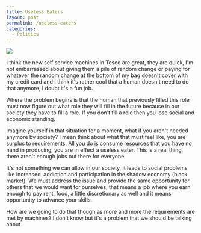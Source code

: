 ```yaml
---
title: Useless Eaters
layout: post
permalink: /useless-eaters
categories:
  - Politics
---
```

![][1]

I think the new self service machines in Tesco are great, they are quick, I'm not embarrassed about giving them a pile of random change or paying for whatever the random change at the bottom of my bag doesn't cover with my credit card and I think it's rather cool that a human doesn't need to do that anymore, I doubt it's a fun job.

Where the problem begins is that the human that previously filled this role must now figure out what role they will fill in the future because in our society they have to fill a role. If you don't fill a role then you lose social and economic standing.

Imagine yourself in that situation for a moment, what if you aren't needed anymore by society? I mean think about what that must feel like, you are surplus to requirements. All you do is consume resources that you have no hand in producing, you are in effect a useless eater. This is a real thing, there aren't enough jobs out there for everyone.

It's not something we can allow in our society, it leads to social problems like increased  addiction and participation in the shadow economy (black market). We must address the issue and provide the same opportunity for others that we would want for ourselves, that means a job where you earn enough to pay rent, food, a little discretionary as well and it means opportunity to advance your skills.

How are we going to do that though as more and more the requirements are met by machines? I don't know but it's a problem that we should be talking about.

 [1]: /assets/images/2014/tesco.jpg